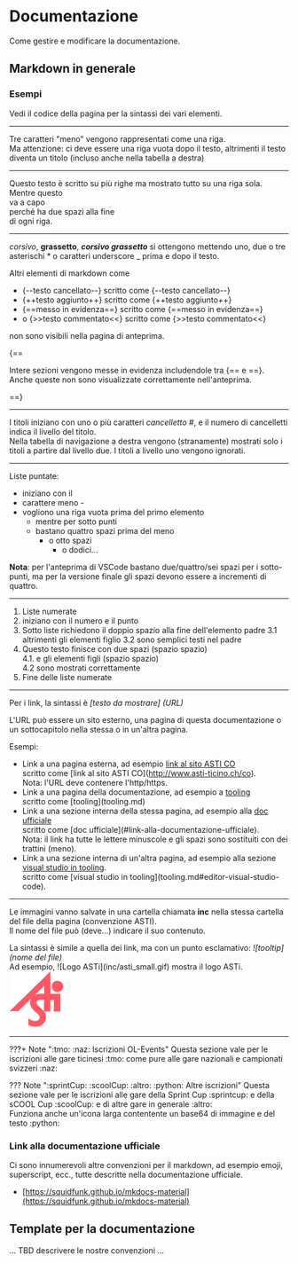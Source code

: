 # Documentazione

Come gestire e modificare la documentazione.

## Markdown in generale
### Esempi
Vedi il codice della pagina per la sintassi dei vari elementi.

---
Tre caratteri "meno" vengono rappresentati come una riga.  
Ma attenzione: ci deve essere una riga vuota dopo il testo, altrimenti il testo diventa un titolo (incluso anche nella tabella a destra)

---
Questo testo è scritto 
su più righe
ma mostrato tutto su 
una riga sola.  
Mentre questo  
va a capo  
perché ha due spazi alla fine  
di ogni riga.

---
*corsivo*, **grassetto**, ***corsivo grassetto*** si ottengono mettendo uno, due o tre asterischi * o caratteri underscore _ prima e dopo il testo.  

Altri elementi di markdown come   

- {--testo cancellato--} scritto come {\--testo cancellato\--}  
- {++testo aggiunto++} scritto come {\++testo aggiunto++}  
- {==messo in evidenza==} scritto come {\==messo in evidenza==}  
- o {>>testo commentato<<} scritto come {\>>testo commentato<<}  

non sono visibili nella pagina di anteprima.

{==

Intere sezioni vengono messe in evidenza includendole tra {\== e ==\}.
Anche queste non sono visualizzate correttamente nell'anteprima.

==}

---
I titoli iniziano con uno o più caratteri *cancelletto* #, e il numero di cancelletti indica il livello del titolo.  
Nella tabella di navigazione a destra vengono (stranamente) mostrati solo i titoli a partire dal livello due. I titoli a livello uno vengono ignorati.

---
Liste puntate:

- iniziano con il
- carattere meno -
- vogliono una riga vuota prima del primo elemento
    - mentre per sotto punti
    - bastano quattro spazi prima del meno
        - o otto spazi
            - o dodici...

**Nota**: per l'anteprima di VSCode bastano due/quattro/sei spazi per i sotto-punti, ma per la versione finale gli spazi devono essere a incrementi di quattro.

---
1. Liste numerate
2. iniziano con il numero e il punto
3. Sotto liste richiedono il doppio spazio alla fine dell'elemento padre
3.1 altrimenti gli elementi figlio 
3.2 sono semplici testi nel padre
4. Questo testo finisce con due spazi (spazio spazio)  
4.1. e gli elementi figli (spazio spazio)  
4.2 sono mostrati correttamente  
5. Fine delle liste numerate

---
Per i link, la sintassi è *[testo da mostrare] (URL)*

L'URL può essere un sito esterno, una pagina di questa documentazione o un sottocapitolo nella stessa o in un'altra pagina.

Esempi:  

- Link a una pagina esterna, ad esempio [link al sito ASTI CO](http://www.asti-ticino.ch/co)  
scritto come \[link al sito ASTI CO](http://www.asti-ticino.ch/co).  
Nota: l'URL deve contenere l'http/https.  
- Link a una pagina della documentazione, ad esempio a [tooling](tooling.md)  
scritto come \[tooling](tooling.md)  
- Link a una sezione interna della stessa pagina, ad esempio alla [doc ufficiale](#link-alla-documentazione-ufficiale)  
scritto come \[doc ufficiale](#link-alla-documentazione-ufficiale).  
Nota: il link ha tutte le lettere minuscole e gli spazi sono sostituiti con dei trattini (meno).
- Link a una sezione interna di un'altra pagina, ad esempio alla sezione [visual studio in tooling](tooling.md#editor-visual-studio-code).  
scritto come \[visual studio in tooling](tooling.md#editor-visual-studio-code).  


---
Le immagini vanno salvate in una cartella chiamata **inc** nella stessa cartella del file della pagina (convenzione ASTI).  
Il nome del file può (deve...) indicare il suo contenuto.  

La sintassi è simile a quella dei link, ma con un punto esclamativo: *!\[tooltip](nome del file)*  
Ad esempio, !\[Logo ASTi](inc/asti_small.gif) mostra il logo ASTi.  
![Logo ASTi](inc/asti_small.gif)

---

???+ Note ":tmo: :naz: Iscrizioni OL-Events"
    Questa sezione vale per le iscrizioni alle gare ticinesi :tmo: come pure
    alle gare nazionali e campionati svizzeri :naz:

??? Note ":sprintCup: :scoolCup: :altro: :python: Altre iscrizioni"
    Questa sezione vale per le iscrizioni alle gare della Sprint Cup :sprintcup: e della sCOOL Cup :scoolCup:
    e di altre gare in generale :altro:  
    Funziona anche un'icona larga contentente un base64 di immagine e del testo :python:

### Link alla documentazione ufficiale
Ci sono innumerevoli altre convenzioni per il markdown, ad esempio emoji, superscript, ecc., tutte descritte nella documentazione ufficiale.
- [https://squidfunk.github.io/mkdocs-material](https://squidfunk.github.io/mkdocs-material)

## Template per la documentazione
... TBD descrivere le nostre convenzioni ...
